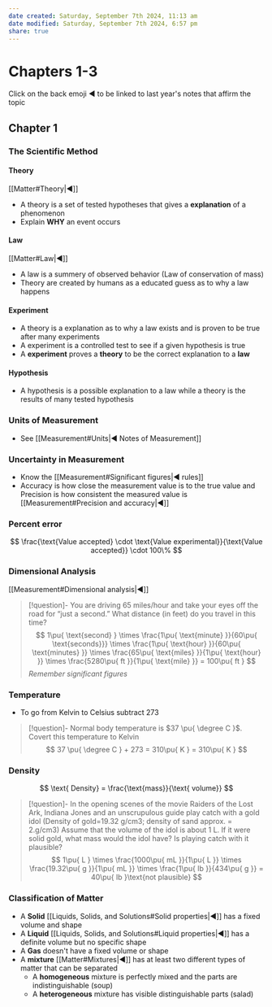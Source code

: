 ```yaml
---
date created: Saturday, September 7th 2024, 11:13 am
date modified: Saturday, September 7th 2024, 6:57 pm
share: true
---
```


# Chapters 1-3

Click on the back emoji ◀️ to be linked to last year's notes that affirm the topic

## Chapter 1

### The Scientific Method

#### Theory

[[Matter#Theory|◀️]]

- A theory is a set of tested hypotheses that gives a **explanation** of a phenomenon
- Explain **WHY** an event occurs

#### Law

[[Matter#Law|◀️]]

- A law is a summery of observed behavior (Law of conservation of mass)
- Theory are created by humans as a educated guess as to why a law happens

#### Experiment

- A theory is a explanation as to why a law exists and is proven to be true after many experiments
- A experiment is a controlled test to see if a given hypothesis is true
- A **experiment** proves a **theory** to be the correct explanation to a **law**

#### Hypothesis

- A hypothesis is a possible explanation to a law while a theory is the results of many tested hypothesis

### Units of Measurement

- See [[Measurement#Units|◀️ Notes of Measurement]]

### Uncertainty in Measurement

- Know the [[Measurement#Significant figures|◀️ rules]]
- Accuracy is how close the measurement value is to the true value and Precision is how consistent the measured value is [[Measurement#Precision and accuracy|◀️]]
### Percent error

$$
\frac{\text{Value accepted} \cdot \text{Value experimental}}{\text{Value accepted}} \cdot 100\%
$$



### Dimensional Analysis

[[Measurement#Dimensional analysis|◀️]]

> [!question]- You are driving 65 miles/hour and take your eyes off the road for “just a second.” What distance (in feet) do you travel in this time?
> $$
> 1\pu{ \text{second} } \times \frac{1\pu{ \text{minute} }}{60\pu{ \text{seconds}}} \times \frac{1\pu{ \text{hour} }}{60\pu{ \text{minutes} }} \times \frac{65\pu{ \text{miles} }}{1\pu{ \text{hour} }} \times \frac{5280\pu{ ft }}{1\pu{ \text{mile} }} = 100\pu{ ft }
> $$
> *Remember significant figures*

### Temperature

- To go from Kelvin to Celsius subtract 273

> [!question]- Normal body temperature is $37 \pu{ \degree C }$. Covert this temperature to Kelvin
> $$
> 37 \pu{ \degree C } + 273 = 310\pu{ K } = 310\pu{ K }
> $$

### Density

$$
\text{ Density} = \frac{\text{mass}}{\text{ volume}}
$$

> [!question]- In the opening scenes of the movie Raiders of the Lost Ark, Indiana Jones and an unscrupulous guide play catch with a gold idol (Density of gold=19.32 g/cm3; density of sand approx. = 2.g/cm3) Assume that the volume of the idol is about 1 L. If it were solid gold, what mass would the idol have? Is playing catch with it plausible?
> $$
> 1\pu{ L } \times \frac{1000\pu{ mL }}{1\pu{ L }} \times \frac{19.32\pu{ g }}{1\pu{ mL }} \times \frac{1\pu{ lb }}{434\pu{ g }} = 40\pu{ lb }\text{not plausible}
> $$

### Classification of Matter

- A **Solid** [[Liquids, Solids, and Solutions#Solid properties|◀️]] has a fixed volume and shape
- A **Liquid** [[Liquids, Solids, and Solutions#Liquid properties|◀️]] has a definite volume but no specific shape
- A **Gas** doesn't have a fixed volume or shape
- A **mixture** [[Matter#Mixtures|◀️]] has at least two different types of matter that can be separated
	- A **homogeneous** mixture is perfectly mixed and the parts are indistinguishable (soup)
	- A **heterogeneous** mixture has visible distinguishable parts (salad)
